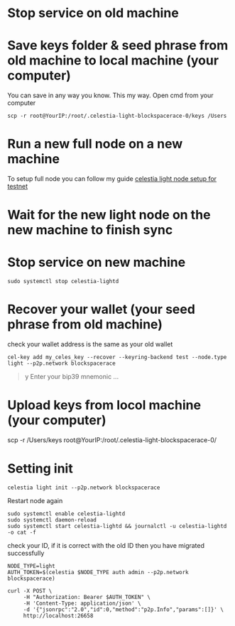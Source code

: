 # Stop service on old machine
# Save keys folder & seed phrase from old machine to local machine (your computer)
You can save in any way you know. This my way.
Open cmd from your computer
```
scp -r root@YourIP:/root/.celestia-light-blockspacerace-0/keys /Users
```
# Run a new full node on a new machine
To setup full node you can follow my guide [celestia light node setup for testnet](https://github.com/quynhgianggithub/Celestia-Light-node/blob/main/README.md)
# Wait for the new light node on the new machine to finish sync
# Stop service on new machine
```
sudo systemctl stop celestia-lightd
```
# Recover your wallet (your seed phrase from old machine) 
check your wallet address is the same as your old wallet
```
cel-key add my_celes_key --recover --keyring-backend test --node.type light --p2p.network blockspacerace
```
> y
> Enter your bip39 mnemonic
...
# Upload keys from locol machine (your computer)
scp -r /Users/keys root@YourIP:/root/.celestia-light-blockspacerace-0/
# Setting init
```
celestia light init --p2p.network blockspacerace
```
Restart node again
```
sudo systemctl enable celestia-lightd
sudo systemctl daemon-reload
sudo systemctl start celestia-lightd && journalctl -u celestia-lightd -o cat -f
```
check your ID, if it is correct with the old ID then you have migrated successfully
```
NODE_TYPE=light
AUTH_TOKEN=$(celestia $NODE_TYPE auth admin --p2p.network blockspacerace)

curl -X POST \
     -H "Authorization: Bearer $AUTH_TOKEN" \
     -H 'Content-Type: application/json' \
     -d '{"jsonrpc":"2.0","id":0,"method":"p2p.Info","params":[]}' \
     http://localhost:26658
```

